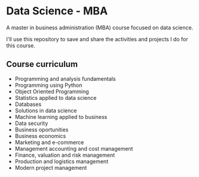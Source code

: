 # Data Science - MBA

A master in business administration (MBA) course focused on data science.

I'll use this repository to save and share the activities and projects I do for this course.

## Course curriculum

- Programming and analysis fundamentals
- Programming using Python
- Object Oriented Programming
- Statistics applied to data science
- Databases
- Solutions in data science
- Machine learning applied to business
- Data security
- Business oportunities
- Business economics
- Marketing and e-commerce
- Management accounting and cost management
- Finance, valuation and risk management
- Production and logistics management
- Modern project management
